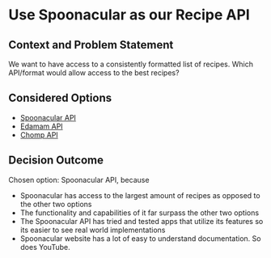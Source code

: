 # Use Spoonacular as our Recipe API

## Context and Problem Statement

We want to have access to a consistently formatted list of recipes.
Which API/format would allow access to the best recipes?

## Considered Options

* [Spoonacular API](https://openbase.com/js/spoonacular_api)
* [Edamam API](https://openbase.com/js/edamam-api)
* [Chomp API](https://www.programmableweb.com/api/chomp)
  
## Decision Outcome

Chosen option: Spoonacular API, because

* Spoonacular has access to the largest amount of recipes as opposed to the other two options
* The functionality and capabilities of it far surpass the other two options
* The Spoonacular API has tried and tested apps that utilize its features so its easier to see real world implementations
* Spoonacular website has a lot of easy to understand documentation. So does YouTube.